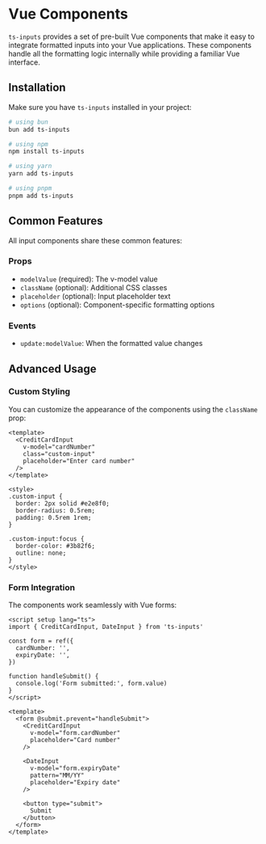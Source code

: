 # Vue Components

`ts-inputs` provides a set of pre-built Vue components that make it easy to integrate formatted inputs into your Vue applications. These components handle all the formatting logic internally while providing a familiar Vue interface.

## Installation

Make sure you have `ts-inputs` installed in your project:

```bash
# using bun
bun add ts-inputs

# using npm
npm install ts-inputs

# using yarn
yarn add ts-inputs

# using pnpm
pnpm add ts-inputs
```

## Common Features

All input components share these common features:

### Props

- `modelValue` (required): The v-model value
- `className` (optional): Additional CSS classes
- `placeholder` (optional): Input placeholder text
- `options` (optional): Component-specific formatting options

### Events

- `update:modelValue`: When the formatted value changes

## Advanced Usage

### Custom Styling

You can customize the appearance of the components using the `className` prop:

```vue
<template>
  <CreditCardInput
    v-model="cardNumber"
    class="custom-input"
    placeholder="Enter card number"
  />
</template>

<style>
.custom-input {
  border: 2px solid #e2e8f0;
  border-radius: 0.5rem;
  padding: 0.5rem 1rem;
}

.custom-input:focus {
  border-color: #3b82f6;
  outline: none;
}
</style>
```

### Form Integration

The components work seamlessly with Vue forms:

```vue
<script setup lang="ts">
import { CreditCardInput, DateInput } from 'ts-inputs'

const form = ref({
  cardNumber: '',
  expiryDate: '',
})

function handleSubmit() {
  console.log('Form submitted:', form.value)
}
</script>

<template>
  <form @submit.prevent="handleSubmit">
    <CreditCardInput
      v-model="form.cardNumber"
      placeholder="Card number"
    />

    <DateInput
      v-model="form.expiryDate"
      pattern="MM/YY"
      placeholder="Expiry date"
    />

    <button type="submit">
      Submit
    </button>
  </form>
</template>
```
